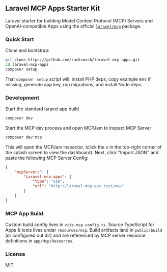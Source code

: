 ## Laravel MCP Apps Starter Kit

Laravel starter for building Model Context Protocol (MCP) Servers and OpenAI-compatible Apps using the official [`laravel/mcp`](https://github.com/laravel/mcp) package.

### Quick Start

Clone and bootstrap:

```bash
git clone https://github.com/zacksmash/laravel-mcp-apps.git
cd laravel-mcp-apps
composer setup
```

That `composer setup` script will: install PHP deps, copy example env if missing, generate app key, run migrations, and install Node deps.

### Development

Start the standard laravel app build

```bash
composer dev
```

Start the MCP dev process and open MCPJam to inspect MCP Server

```bash
composer dev:mcp
```

This will open the MCPJam inspector, (click the x in the top-right corner of the splash screen to view the dashboard). Next, click "Import JSON" and paste the following MCP Server Config:

```json
{
    "mcpServers": {
        "Laravel-mcp-apps": {
            "type": "sse",
            "url": "http://laravel-mcp-aps.test/mcp"
        }
    }
}
```

### MCP App Build

Custom build config lives in `vite.mcp.config.ts`. Source TypeScript for Apps & tools lives under `resources/mcp`. Build artifacts land in `public/build` (or configured out dir) and are referenced by MCP server resource definitions in `app/Mcp/Resources`.

### License

MIT

